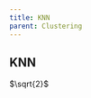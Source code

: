 ```yaml
---
title: KNN
parent: Clustering
---
```


## KNN
<script type="text/javascript" async
  src="https://cdnjs.cloudflare.com/ajax/libs/mathjax/2.7.1/MathJax.js">
</script>

$\sqrt{2}$